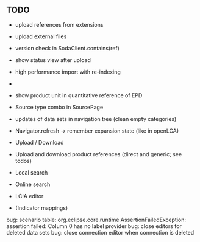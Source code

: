 ## TODO

* upload references from extensions
* upload external files
* version check in SodaClient.contains(ref)
* show status view after upload
* high performance import with re-indexing
* 

* show product unit in quantitative reference of EPD
* Source type combo in SourcePage
* updates of data sets in navigation tree (clean empty categories)
* Navigator.refresh -> remember expansion state (like in openLCA)
* Upload / Download
* Upload and download product references (direct and generic; see todos)
* Local search
* Online search
* LCIA editor
* (Indicator mappings)

bug: scenario table: org.eclipse.core.runtime.AssertionFailedException: assertion failed: Column 0 has no label provider
bug: close editors for deleted data sets
bug: close connection editor when connection is deleted
